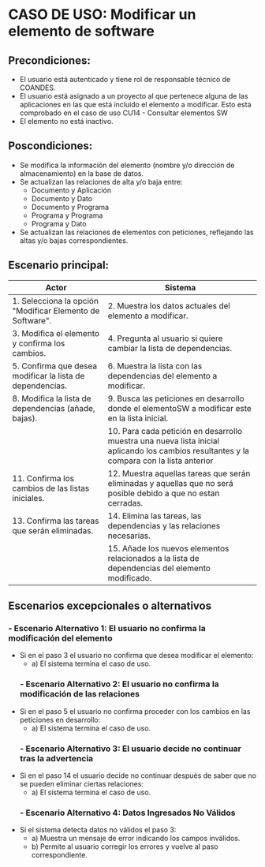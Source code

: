 # CASO DE USO: Modificar un elemento de software 
## Precondiciones: 
- El usuario está autenticado y tiene rol de responsable técnico de COANDES.
- El usuario está asignado a un proyecto al que pertenece alguna de las aplicaciones en las que está incluido el elemento a modificar. Esto esta comprobado en el caso de uso CU14 - Consultar elementos SW
- El elemento no está inactivo.

## Poscondiciones: 
- Se modifica la información del elemento (nombre y/o dirección de almacenamiento) en la base de datos.
- Se actualizan las relaciones de alta y/o baja entre:
	- Documento y Aplicación
	- Documento y Dato
	- Documento y Programa
	- Programa y Programa
	- Programa y Dato
- Se actualizan las relaciones de elementos con peticiones, reflejando las altas y/o bajas correspondientes.

## Escenario principal: 
| Actor         | Sistema                                                                 |
|---------------|-------------------------------------------------------------------------|
| 1. Selecciona la opción "Modificar Elemento de Software".   | 2. Muestra los datos actuales del elemento a modificar. |
| 3. Modifica el elemento y confirma los cambios. | 4. Pregunta al usuario si quiere cambiar la lista de dependencias.  |
| 5. Confirma que desea modificar la lista de dependencias. |6. Muestra la lista con las dependencias del elemento a modificar. |
| 8. Modifica la lista de dependencias (añade, bajas). | 9. Busca las peticiones en desarrollo donde el elementoSW a modificar este en la lista inicial. |
| | 10. Para cada petición en desarrollo muestra una nueva lista inicial aplicando los cambios resultantes y la compara con la lista anterior |
| 11. Confirma los cambios de las listas iniciales.| 12. Muestra aquellas tareas que serán eliminadas y aquellas que no será posible debido a que no estan cerradas. |
| 13. Confirma las tareas que serán eliminadas. | 14. Elimina las tareas, las dependencias y las relaciones necesarias. |
|               | 15. Añade los nuevos elementos relacionados a la lista de dependencias del elemento modificado. |

## Escenarios excepcionales o alternativos
  ### - Escenario Alternativo 1: El usuario no confirma la modificación del elemento
- Si en el paso 3 el usuario no confirma que desea modificar el elemento:
    -  a) El sistema termina el caso de uso.
  ### - Escenario Alternativo 2: El usuario no confirma la modificación de las relaciones
- Si en el paso 5 el usuario no confirma proceder con los cambios en las peticiones en desarrollo:
    -  a) El sistema termina el caso de uso.
  ### - Escenario Alternativo 3: El usuario decide no continuar tras la advertencia
- Si en el paso 14 el usuario decide no continuar después de saber que no se pueden eliminar ciertas relaciones:
    -  a) El sistema termina el caso de uso.
  ### - Escenario Alternativo 4: Datos Ingresados No Válidos
- Si el sistema detecta datos no válidos el paso 3:
    -  a) Muestra un mensaje de error indicando los campos inválidos.
    -  b) Permite al usuario corregir los errores y vuelve al paso correspondiente.
